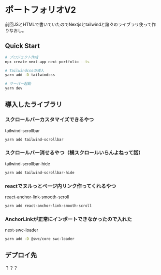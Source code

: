 # ポートフォリオV2

前回JSとHTMLで書いていたのでNextjsとtailwindと諸々のライブラリ使って作りなおし。

## Quick Start

```bash
# プロジェクト作成
npx create-next-app next-portfolio --ts

# Tailwindcssの導入
yarn add -D tailwindcss

# サーバー起動
yarn dev
```
## 導入したライブラリ

### スクロールバーカスタマイズできるやつ
tailwind-scrollbar
```bash
yarn add tailwind-scrollbar
```

### スクロールバー消せるやつ（横スクロールいらんよねって話）
tailwind-scrollbar-hide
```bash
yarn add tailwind-scrollbar-hide
```

### reactでヌルっとページ内リンク作ってくれるやつ
react-anchor-link-smooth-scroll
```bash
yarn add react-anchor-link-smooth-scroll
```

### AnchorLinkが正常にインポートできなかったので入れた
next-swc-loader
```bash
yarn add -D @swc/core swc-loader
```

## デプロイ先
？？？